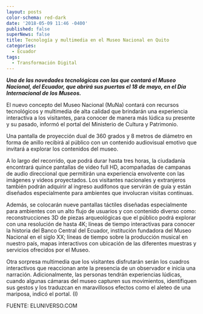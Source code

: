 ```yaml
---
layout: posts
color-schema: red-dark
date: '2018-05-09 11:46 -0400'
published: false
superNews: false
title: Tecnología y multimedia en el Museo Nacional en Quito
categories:
  - Ecuador
tags:
  - Transformación Digital
---
```

**_Una de las novedades tecnológicas con las que contará el Museo Nacional, del Ecuador, que abrirá sus puertas el 18 de mayo, en el Día Internacional de los Museos._**

El nuevo concepto del Museo Nacional (MuNa) contará con recursos tecnológicos y multimedia de alta calidad que brindarán una experiencia interactiva a los visitantes, para conocer de manera más lúdica su presente y su pasado, informó el portal del Ministerio de Cultura y Patrimonio.

Una pantalla de proyección dual de 360 grados y 8 metros de diámetro en forma de anillo recibirá al público con un contenido audiovisual emotivo que invitará a explorar los contenidos del museo.

A lo largo del recorrido, que podrá durar hasta tres horas, la ciudadanía encontrará quince pantallas de video full HD, acompañadas de campanas de audio direccional que permitirán una experiencia envolvente con las imágenes y videos proyectados. Los visitantes nacionales y extranjeros también podrán adquirir al ingreso audífonos que servirán de guía y están diseñados especialmente para ambientes que involucran visitas continuas.

Además, se colocarán nueve pantallas táctiles diseñadas especialmente para ambientes con un alto flujo de usuarios y con contenido diverso como: reconstrucciones 3D de piezas arqueológicas que el público podrá explorar con una resolución de hasta 4K; líneas de tiempo interactivas para conocer la historia del Banco Central del Ecuador, institución fundadora del Museo Nacional en el siglo XX; líneas de tiempo sobre la producción musical en nuestro país, mapas interactivos con ubicación de las diferentes muestras y servicios ofrecidos por el Museo.

Otra sorpresa multimedia que los visitantes disfrutarán serán los cuadros interactivos que reaccionan ante la presencia de un observador e inicia una narración. Adicionalmente, las personas tendrán experiencias lúdicas, cuando algunas cámaras del museo capturen sus movimientos, identifiquen sus gestos y los traduzcan en maravillosos efectos como el aleteo de una mariposa, indicó el portal. (I)

FUENTE: ELUNIVERSO.COM